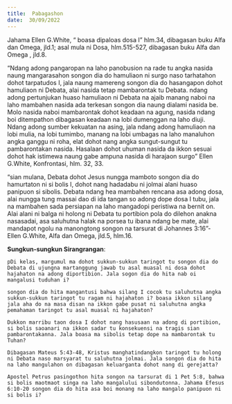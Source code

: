 ```yaml
---
title:  Pabagashon
date:  30/09/2022
---
```


Jahama Ellen G.White, “ boasa dipaloas dosa I” hlm.34, dibagasan buku Alfa dan Omega, jld.1; asal mula ni Dosa, hlm.515-527, dibagasan buku Alfa dan Omega , jld.8.

“Ndang adong pangaropan na laho panobusion na rade tu angka nasida naung mangarasahon songon dia do hamuliaon ni surgo naso tarhatahon dohot tarpatudos I, jala naung mamereng songon dia do hasangapon dohot hamuliaon ni Debata, alai nasida tetap mambarontak tu Debata. ndang adong pertunjukan huaso hamuliaon ni Debata na ajaib manang naboi na laho mambahen nasida ada terkesan songon dia naung dialami nasida be. Molo nasida naboi mambarontak dohot keadaan na agung, nasida ndang boi ditempathon dibagasan keadaan na lobi dumenggan na laho diuji. Ndang adong sumber kekuatan na asing, jala ndang adong hamuliaon na lobi mulia, na lobi tumimbo, manang na lobi umbagas na laho manaluhon angka ganggu ni roha, elat dohot nang angka sungut-sungut tu pambarontakan nasida. Hasalaan dohot uhuman nasida  da ikkon sesuai dohot hak istimewa naung gabe ampuna nasida di harajaon surgo” Ellen G.White, Konfrontasi, hlm. 32, 33.

“sian mulana, Debata dohot Jesus nungga mamboto songon dia do hamurtaton ni si bolis I, dohot nang hadadabu ni jolmai alani huaso panipuon si sibolis. Debata ndang hea mambahen rencana asa adong dosa, alai nungga tung massai dao di ida tangan so adong dope dosa I tubu, jala na mambahen sada persiapan na laho mangadopi peristiwa na bernit on. Alai alani ni balga ni holong ni Debata tu portibion pola do dilehon anakna nasasadai, asa saluhutna halak na porsea tu ibana ndang be mate, alai mandapot ngolu na manongtong songon na tarsurat di Johannes 3:16”- Ellen G.White, Alfa dan Omega, jld.5, hlm.16.

**Sungkun-sungkun Sirangrangan**:

`pDi kelas, margumul ma dohot sukkun-sukkun taringot tu songon dia do Debata di ujungna martanggung jawab tu asal muasal ni dosa dohot hajahaton na adong diportibion. Jala sogon dia do hita nab oi mangalusi tuduhan i?`

`songon dia do hita mangantusi bahwa silang I cocok tu saluhutna angka sukkun-sukkun taringot tu ragam ni hajahaton i? boasa ikkon silang jala aha do na masa disan na ikkon gabe pusat ni saluhutna angka pemahaman taringot tu asal muasal ni hajahaton?`

`Dukkon marribu taon dosa I dohot nang hasusaan na adong di portibion, si bolis saoanari na ikkon sadar tu konsekuensi na tragis sian pambarontakanna. Jala boasa ma sibolis tetap dope na mambarontak tu Tuhan?`

`Dibagasan Mateus 5:43-48, Kristus manghatindangkon taringot tu holong ni Debata naso marsyarat tu saluhutna jolmai. Jala songon dia do hita na laho mangulahon on dibagasan keluarganta dohot nang di gerejatta?`

`Apostel Petrus pasingothon hita songon na tarsurat di 1 Pet 5:8, bahwa si bolis maotmaot singa na laho mangalului sibondutonna. Jahama Efesus 6:10-20 songon dia do hita asa boi monang na laho mangalo panipuon ni si bolis i?`